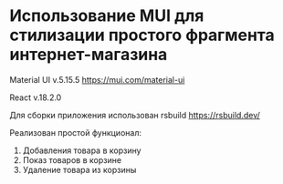 # Использование MUI для стилизации простого фрагмента интернет-магазина
Material UI v.5.15.5
https://mui.com/material-ui

React v.18.2.0

Для сборки приложения использован rsbuild
https://rsbuild.dev/

Реализован простой функционал:
1. Добавления товара в корзину
2. Показ товаров в корзине
3. Удаление товара из корзины
